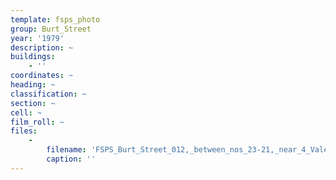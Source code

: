 ```yaml
---
template: fsps_photo
group: Burt_Street
year: '1979'
description: ~
buildings:
    - ''
coordinates: ~
heading: ~
classification: ~
section: ~
cell: ~
film_roll: ~
files:
    -
        filename: 'FSPS_Burt_Street_012,_between_nos_23-21,_near_4_Vale,_6-5-E,_1979.png'
        caption: ''
---
```

